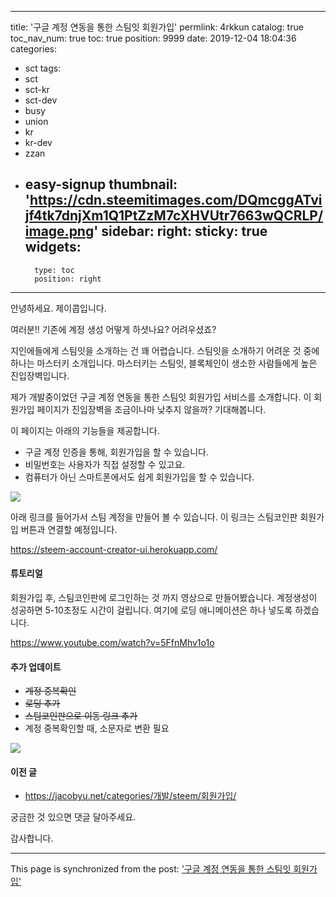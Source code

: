 
---
title: '구글 계정 연동을 통한 스팀잇 회원가입'
permlink: 4rkkun
catalog: true
toc_nav_num: true
toc: true
position: 9999
date: 2019-12-04 18:04:36
categories:
- sct
tags:
- sct
- sct-kr
- sct-dev
- busy
- union
- kr
- kr-dev
- zzan
- easy-signup
thumbnail: 'https://cdn.steemitimages.com/DQmcggATvijf4tk7dnjXm1Q1PtZzM7cXHVUtr7663wQCRLP/image.png'
sidebar:
    right:
        sticky: true
widgets:
    -
        type: toc
        position: right
---


안녕하세요. 제이콥입니다.


여러분!!  기존에 계정 생성 어떻게 하셧나요? 어려우셨죠?

지인에들에게 스팀잇을 소개하는 건 꽤 어렵습니다. 스팀잇을 소개하기 어려운 것 중에 하나는 마스터키 소개입니다. 마스터키는 스팀잇, 블록체인이 생소한 사람들에게 높은 진입장벽입니다. 


제가 개발중이었던 구글 계정 연동을 통한 스팀잇 회원가입 서비스를 소개합니다. 이 회원가입 페이지가 진입장벽을 조금이나마 낮추지 않을까? 기대해봅니다.

이 페이지는 아래의 기능들을 제공합니다.

* 구글 계정 인증을 통해, 회원가입을 할 수 있습니다.
* 비밀번호는 사용자가 직접 설정할 수 있고요. 
* 컴퓨터가 아닌 스마트폰에서도 쉽게 회원가입을 할 수 있습니다. 

![](https://cdn.steemitimages.com/DQmcggATvijf4tk7dnjXm1Q1PtZzM7cXHVUtr7663wQCRLP/image.png)


아래 링크를 들어가서 스팀 계정을 만들어 볼 수 있습니다. 이 링크는 스팀코인판 회원가입 버튼과 연결할 예정입니다.

https://steem-account-creator-ui.herokuapp.com/


#### 튜토리얼

회원가입 후, 스팀코인판에 로그인하는 것 까지 영상으로 만들어봤습니다. 계정생성이 성공하면 5-10초정도 시간이 걸립니다. 여기에 로딩 애니메이션은 하나 넣도록 하겠습니다.

https://www.youtube.com/watch?v=5FfnMhv1o1o

#### 추가 업데이트

- ~~계정 중복확인~~
- ~~로딩 추가~~
- ~~스팀코인판으로 이동 링크 추가~~
- 계정 중복확인할 때, 소문자로 변환 필요

![](https://steemitimages.com/300x0/https://cdn.steemitimages.com/DQmVDi5JHPVvBpudBxMj2Ukf94bUhfpvZHzcYerEVYmH5D6/image.png)


#### 이전 글
* https://jacobyu.net/categories/개발/steem/회원가입/

궁금한 것 있으면 댓글 달아주세요.

감사합니다.

- - -

This page is synchronized from the post: ['구글 계정 연동을 통한 스팀잇 회원가입'](https://steemit.com/@jacobyu/4rkkun)
